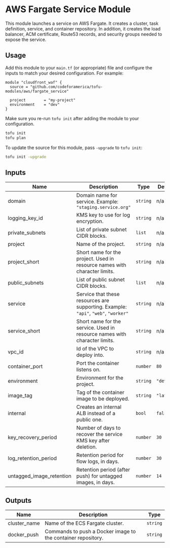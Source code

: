 # AWS Fargate Service Module

This module launches a service on AWS Fargate. It creates a cluster, task
definition, service, and container repository. In addition, it creates the load
balancer, ACM certificate, Route53 records, and security groups needed to expose
the service.

## Usage

Add this module to your `main.tf` (or appropriate) file and configure the inputs
to match your desired configuration. For example:

```hcl
module "cloudfront_waf" {
  source = "github.com/codeforamerica/tofu-modules/aws/fargate_service"

  project        = "my-project"
  environment    = "dev"
}
```

Make sure you re-run `tofu init` after adding the module to your configuration.

```bash
tofu init
tofu plan
```

To update the source for this module, pass `-upgrade` to `tofu init`:

```bash
tofu init -upgrade
```

## Inputs

| Name                     | Description                                                                        | Type     | Default    | Required |
|--------------------------|------------------------------------------------------------------------------------|----------|------------|----------|
| domain                   | Domain name for service. Example: `"staging.service.org"`                          | `string` | n/a        | yes      |
| logging_key_id           | KMS key to use for log encryption.                                                 | `string` | n/a        | yes      |
| private_subnets          | List of private subnet CIDR blocks.                                                | `list`   | n/a        | yes      |
| project                  | Name of the project.                                                               | `string` | n/a        | yes      |
| project_short            | Short name for the project. Used in resource names with character limits.          | `string` | n/a        | yes      |
| public_subnets           | List of public subnet CIDR blocks.                                                 | `list`   | n/a        | yes      |
| service                  | Service that these resources are supporting. Example: `"api"`, `"web"`, `"worker"` | `string` | n/a        | yes      |
| service_short            | Short name for the service. Used in resource names with character limits.          | `string` | n/a        | yes      |
| vpc_id                   | Id of the VPC to deploy into.                                                      | `string` | n/a        | yes      |
| container_port           | Port the container listens on.                                                     | `number` | `80`       | no       |
| environment              | Environment for the project.                                                       | `string` | `"dev"`    | no       |
| image_tag                | Tag of the container image to be deployed.                                         | `string` | `"latest"` | no       |
| internal                 | Creates an internal ALB instead of a public one.                                   | `bool`   | `false`    | no       |
| key_recovery_period      | Number of days to recover the service KMS key after deletion.                      | `number` | `30`       | no       |
| log_retention_period     | Retention period for flow logs, in days.                                           | `number` | `30`       | no       |
| untagged_image_retention | Retention period (after push) for untagged images, in days.                        | `number` | `14`       | no       |

## Outputs

| Name         | Description                                                  | Type     |
|--------------|--------------------------------------------------------------|----------|
| cluster_name | Name of the ECS Fargate cluster.                             | `string` |
| docker_push  | Commands to push a Docker image to the container repository. | `string` |
